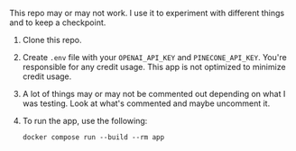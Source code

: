 This repo may or may not work. I use it to experiment with different things and to keep a checkpoint.

1. Clone this repo.

2. Create `.env` file with your `OPENAI_API_KEY` and `PINECONE_API_KEY`.
   You're responsible for any credit usage. This app is not optimized to minimize credit usage.

3. A lot of things may or may not be commented out depending on what I was testing. Look at what's commented and maybe uncomment it.

4. To run the app, use the following:
   ```
   docker compose run --build --rm app
   ```

